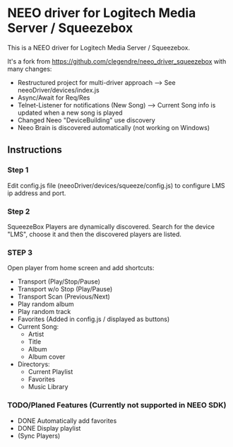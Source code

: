 ﻿# NEEO driver for Logitech Media Server / Squeezebox

This is a NEEO driver for Logitech Media Server / Squeezebox.

It's a fork from https://github.com/clegendre/neeo_driver_squeezebox with many changes:

 - Restructured project for multi-driver approach --> See neeoDriver/devices/index.js
 - Async/Await for Req/Res
 - Telnet-Listener for notifications (New Song) --> Current Song info is updated when a new song is played
 - Changed Neeo "DeviceBuilding" use discovery
 - Neeo Brain is discovered automatically (not working on Windows)


## Instructions
### Step 1
Edit config.js file (neeoDriver/devices/squeeze/config.js) to configure LMS ip address and port.

### Step 2
SqueezeBox Players are dynamically discovered. Search for the device "LMS", choose it and then the discovered players are listed.

### STEP 3
Open player from home screen and add shortcuts:
 - Transport (Play/Stop/Pause)
 - Transport w/o Stop (Play/Pause)
 - Transport Scan (Previous/Next)
 - Play random album
 - Play random track
 - Favorites (Added in config.js / displayed as buttons)
 - Current Song:
   + Artist
   + Title
   + Album
   + Album cover
 - Directorys:
   + Current Playlist
   + Favorites
   + Music Library

### TODO/Planed Features (Currently not supported in NEEO SDK)
 + DONE Automatically add favorites
 + DONE Display playlist
 + (Sync Players)